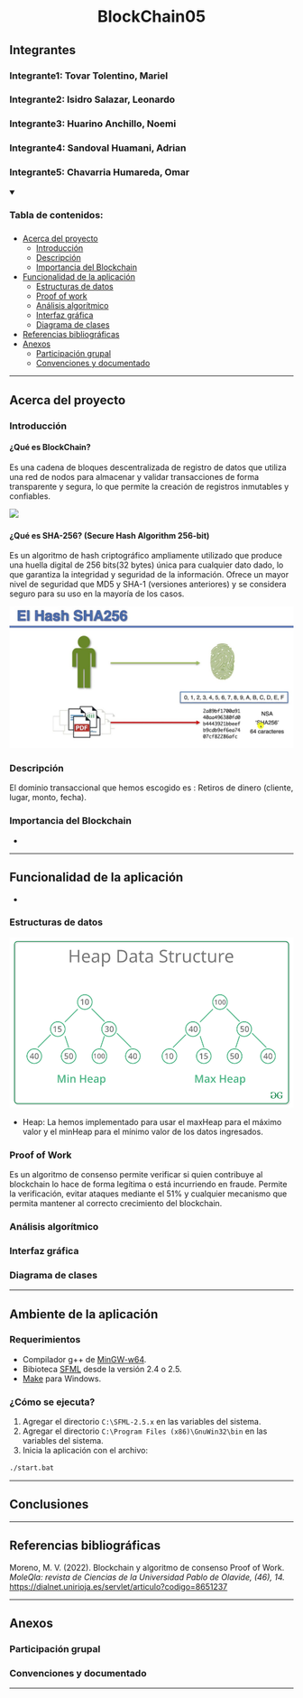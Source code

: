 <h1 align="center">BlockChain05</h1>

## Integrantes
### Integrante1: Tovar Tolentino, Mariel
### Integrante2: Isidro Salazar, Leonardo
### Integrante3: Huarino Anchillo, Noemi
### Integrante4: Sandoval Huamani, Adrian
### Integrante5: Chavarria Humareda, Omar

<a name="readme-top"></a>
<details open>
  <summary><h3>Tabla de contenidos:<h3></summary>
  <ul>
    <li><a href="#acerca-del-proyecto">
      Acerca del proyecto
      <ul>
        <li><a href="#introducción">Introducción</a></li>
        <li><a href="#descripción">Descripción</a></li>
        <li><a href="#importancia-del-blockchain">Importancia del Blockchain</a></li>
      </ul>
    </a></li>
    <li><a href="#funcionalidad-de-la-aplicación">
      Funcionalidad de la aplicación
      <ul>
        <li><a href="#estructuras-de-datos">Estructuras de datos</a></li>
        <li><a href="#proof-of-work">Proof of work</a></li>
        <li><a href="#análisis-algorítmico">Análisis algorítmico</a></li>
        <li><a href="#interfaz-gráfica">Interfaz gráfica</a></li>
        <li><a href="#diagrama-de-clases">Diagrama de clases</a></li>
      </ul>
    </a></li>
    <li><a href="#referencias-bibliográficas">Referencias bibliográficas</a></li>
    <li><a href="#anexos">
      Anexos
    <ul>
        <li><a href="#participación-grupal">Participación grupal</a></li>
        <li><a href="#convenciones-y-documentado">Convenciones y documentado</a></li>
      </ul>
    </a></li>
  </ul>
</details>

<hr>

## Acerca del proyecto

### Introducción

#### ¿Qué es BlockChain?

Es una cadena de bloques descentralizada de registro de datos que utiliza una red de nodos para almacenar y validar transacciones de forma transparente y segura, lo que permite la creación de registros inmutables y confiables.

![](assets/BlockChain.avif)

#### ¿Qué es SHA-256? (Secure Hash Algorithm 256-bit)

Es un algoritmo de hash criptográfico ampliamente utilizado que produce una huella digital de 256 bits(32 bytes) única para cualquier dato dado, lo que garantiza la integridad y seguridad de la información. Ofrece un mayor nivel de seguridad que MD5 y SHA-1 (versiones anteriores) y se considera seguro para su uso en la mayoría de los casos.

![](assets/SHA-256.png)

### Descripción
El dominio transaccional que hemos escogido es : Retiros de dinero (cliente, lugar, monto, fecha). 

### Importancia del Blockchain
-

<hr>

## Funcionalidad de la aplicación
-

### Estructuras de datos

![](assets/Heap_min_max.png)

- Heap:
La hemos implementado para usar el maxHeap para el máximo valor y el minHeap para el mínimo valor de los datos ingresados.


### Proof of Work
Es un algoritmo de consenso permite verificar si quien contribuye al blockchain lo hace de forma legítima o está incurriendo en fraude. Permite la verificación, evitar ataques mediante el 51% y cualquier mecanismo que permita mantener al correcto crecimiento del blockchain.

### Análisis algorítmico

### Interfaz gráfica

### Diagrama de clases

<hr>

## Ambiente de la aplicación

### Requerimientos

- Compilador g++ de [MinGW-w64](https://www.mingw-w64.org/downloads/).
- Bibioteca [SFML](https://www.sfml-dev.org/download/sfml/2.5.1/) desde la versión 2.4 o 2.5.
- [Make](https://gnuwin32.sourceforge.net/packages/make.htm) para Windows.
 
### ¿Cómo se ejecuta?

1. Agregar el directorio `C:\SFML-2.5.x` en las variables del sistema.
2. Agregar el directorio `C:\Program Files (x86)\GnuWin32\bin` en las variables del sistema. 
3. Inicia la aplicación con el archivo: 

```bash
./start.bat
```


<hr>

## Conclusiones

<hr>

## Referencias bibliográficas

Moreno, M. V. (2022). Blockchain y algoritmo de consenso Proof of Work. *MoleQla: revista de Ciencias de la Universidad Pablo de Olavide, (46), 14.* https://dialnet.unirioja.es/servlet/articulo?codigo=8651237

<hr>

## Anexos

### Participación grupal

### Convenciones y documentado

<hr>